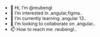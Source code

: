 - 👋 Hi, I’m @reubengl
- 👀 I’m interested in .angular,figma..
- 🌱 I’m currently learning .angular 13..
- 💞️ I’m looking to collaborate on .angular..
- 📫 How to reach me .reubengl..

<!---
reubengl/reubengl is a ✨ special ✨ repository because its `README.md` (this file) appears on your GitHub profile.
You can click the Preview link to take a look at your changes.
--->
